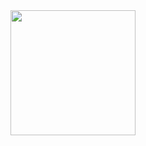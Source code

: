 <img src='https://raw.githubusercontent.com/vlang/v/master/examples/tetris/screenshot.png' width=200>
